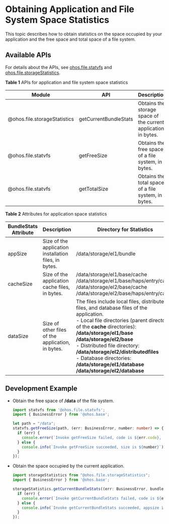 # Obtaining Application and File System Space Statistics

This topic describes how to obtain statistics on the space occupied by your application and the free space and total space of a file system.

## Available APIs

For details about the APIs, see [ohos.file.statvfs](../reference/apis/js-apis-file-statvfs.md) and [ohos.file.storageStatistics](../reference/apis/js-apis-file-storage-statistics.md).

**Table 1** APIs for application and file system space statistics

| Module| API| Description|
| -------- | -------- | -------- |
| \@ohos.file.storageStatistics | getCurrentBundleStats | Obtains the storage space of the current application, in bytes.| 
| \@ohos.file.statvfs | getFreeSize | Obtains the free space of a file system, in bytes.| 
| \@ohos.file.statvfs | getTotalSize | Obtains the total space of a file system, in bytes.| 

**Table 2** Attributes for application space statistics

| BundleStats Attribute| Description| Directory for Statistics| 
| -------- | -------- | -------- |
| appSize | Size of the application installation files, in bytes.| /data/storage/el1/bundle| 
| cacheSize | Size of the application cache files, in bytes.| /data/storage/el1/base/cache<br>/data/storage/el1/base/haps/entry/cache<br>/data/storage/el2/base/cache<br>/data/storage/el2/base/haps/entry/cache| 
| dataSize | Size of other files of the application, in bytes.| The files include local files, distributed files, and database files of the application.<br>- Local file directories (parent directories of the **cache** directories):<br>**/data/storage/el1/base**<br>**/data/storage/el2/base**<br>- Distributed file directory:<br>**/data/storage/el2/distributedfiles**<br>- Database directories:<br>**/data/storage/el1/database**<br>**/data/storage/el2/database**| 

## Development Example

- Obtain the free space of **/data** of the file system.
    
  ```ts
  import statvfs from '@ohos.file.statvfs';
  import { BusinessError } from '@ohos.base';
  
  let path = "/data";
  statvfs.getFreeSize(path, (err: BusinessError, number: number) => {
    if (err) {
      console.error(`Invoke getFreeSize failed, code is ${err.code}, message is ${err.message}`);
    } else {
      console.info(`Invoke getFreeSize succeeded, size is ${number}`);
    }
  });
  ```

- Obtain the space occupied by the current application.
    
  ```ts
  import storageStatistics from "@ohos.file.storageStatistics";
  import { BusinessError } from '@ohos.base';
  
  storageStatistics.getCurrentBundleStats((err: BusinessError, bundleStats: storageStatistics.BundleStats) => {
    if (err) {
      console.error(`Invoke getCurrentBundleStats failed, code is ${err.code}, message is ${err.message}`);
    } else {
      console.info(`Invoke getCurrentBundleStats succeeded, appsize is ${bundleStats.appSize}`);
    }
  });
  ```
